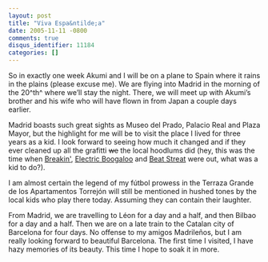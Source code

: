 ```yaml
---
layout: post
title: "Viva Espa&ntilde;a"
date: 2005-11-11 -0800
comments: true
disqus_identifier: 11184
categories: []
---
```

So in exactly one week Akumi and I will be on a plane to Spain where it
rains in the plains (please excuse me). We are flying into Madrid in the
morning of the 20^th^ where we’ll stay the night. There, we will meet up
with Akumi’s brother and his wife who will have flown in from Japan a
couple days earlier.

Madrid boasts such great sights as Museo del Prado, Palacio Real and
Plaza Mayor, but the highlight for me will be to visit the place I lived
for three years as a kid. I look forward to seeing how much it changed
and if they ever cleaned up all the grafitti ~~we~~ the local hoodlums
did (hey, this was the time when
[Breakin'](http://imdb.com/title/tt0086998/), [Electric
Boogaloo](http://imdb.com/title/tt0086999/) and [Beat
Streat](http://imdb.com/title/tt0086946/) were out, what was a kid to
do?).

I am almost certain the legend of my fútbol prowess in the Terraza
Grande de los Apartamentos Torrejón will still be mentioned in hushed
tones by the local kids who play there today. Assuming they can contain
their laughter.

From Madrid, we are travelling to Léon for a day and a half, and then
Bilbao for a day and a half. Then we are on a late train to the Catalan
city of Barcelona for four days. No offense to my amigos Madrileños, but
I am really looking forward to beautiful Barcelona. The first time I
visited, I have hazy memories of its beauty. This time I hope to soak it
in more.

